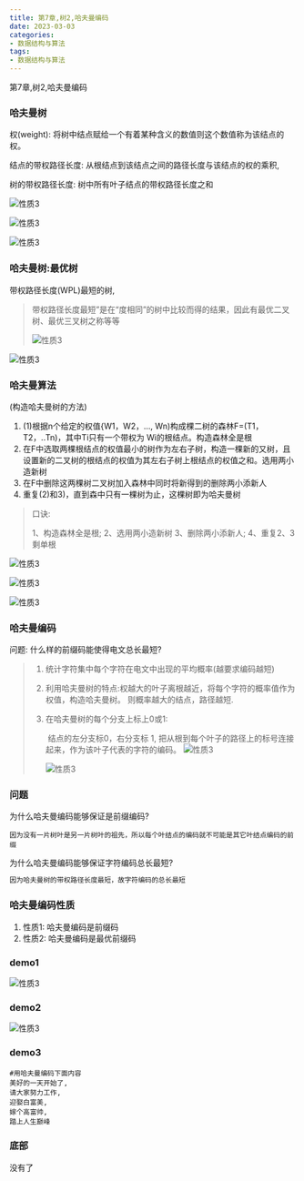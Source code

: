 ```yaml
---
title: 第7章,树2,哈夫曼编码
date: 2023-03-03
categories: 
- 数据结构与算法
tags:
- 数据结构与算法
---
```

第7章,树2,哈夫曼编码

<!-- more -->

### 哈夫曼树

权(weight): 将树中结点赋给一个有着某种含义的数值则这个数值称为该结点的权。

结点的带权路径长度: 从根结点到该结点之间的路径长度与该结点的权的乘积,

树的带权路径长度: 树中所有叶子结点的带权路径长度之和

![性质3](./algorithm_img/alg_e_01.png)

![性质3](./algorithm_img/alg_e_02.png)

![性质3](./algorithm_img/alg_e_03.png)

### 哈夫曼树:最优树

带权路径长度(WPL)最短的树,

> 带权路径长度最短”是在“度相同”的树中比较而得的结果，因此有最优二叉树、最优三叉树之称等等
>
> ![性质3](./algorithm_img/alg_e_04.png)

![性质3](./algorithm_img/alg_e_05.png)

### 哈夫曼算法

(构造哈夫曼树的方法)



1. (1)根据n个给定的权值{W1，W2，..., Wn)构成棵二树的森林F=(T1，T2，..Tn)，其中Ti只有一个带权为 Wi的根结点。构造森林全是根
2. 在F中选取两棵根结点的权值最小的树作为左右子树，构造一棵新的又树，且设置新的二叉树的根结点的权值为其左右子树上根结点的权值之和。选用两小造新树
3. 在F中删除这两棵树二叉树加入森林中同时将新得到的删除两小添新人
4. 重复(2)和3)，直到森中只有一棵树为止，这棵树即为哈夫曼树

> 口诀:
>
> 1、构造森林全是根; 
> 2、选用两小造新树
> 3、删除两小添新人;
> 4、重复2、3剩单根

![性质3](./algorithm_img/alg_e_06.png)

![性质3](./algorithm_img/alg_e_07.png)

![性质3](./algorithm_img/alg_e_08.png)

### 哈夫曼编码

问题: 什么样的前缀码能使得电文总长最短?

> 1. 统计字符集中每个字符在电文中出现的平均概率(越要求编码越短)
>
> 2. 利用哈夫曼树的特点:权越大的叶子离根越近，将每个字符的概率值作为权值，构造哈夫曼树。 则概率越大的结点，路径越短.
>
> 3. 在哈夫曼树的每个分支上标上0或1:
>
>    ​	结点的左分支标0，右分支标 1, 
>    ​    把从根到每个叶子的路径上的标号连接起来，作为该叶子代表的字符的编码。
>    ![性质3](./algorithm_img/alg_e_09.png)
>
>    ![性质3](./algorithm_img/alg_e_09_2.png)

### 问题

为什么哈夫曼编码能够保证是前缀编码?

```wiki
因为没有一片树叶是另一片树叶的祖先，所以每个叶结点的编码就不可能是其它叶结点编码的前缀
```



为什么哈夫曼编码能够保证字符编码总长最短?

```html
因为哈夫曼树的带权路径长度最短，故字符编码的总长最短
```



### 哈夫曼编码性质

1. 性质1:  哈夫曼编码是前缀码
2. 性质2:  哈夫曼编码是最优前缀码

### demo1

![性质3](./algorithm_img/alg_e_11.png)

### demo2

![性质3](./algorithm_img/alg_e_12.png)

### demo3

```wiki
#用哈夫曼编码下面内容
美好的一天开始了,
请大家努力工作,
迎娶白富美,
嫁个高富帅,
踏上人生巅峰
```



### 底部

没有了























